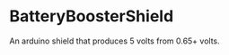 BatteryBoosterShield
====================

An arduino shield that produces 5 volts from 0.65+ volts.
